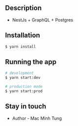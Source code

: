 ## Description

- NestJs + GraphQL + Postgres

## Installation

```bash
$ yarn install
```

## Running the app

```bash
# development
$ yarn start:dev

# production mode
$ yarn start:prod
```

## Stay in touch

- Author - Mac Minh Tung
